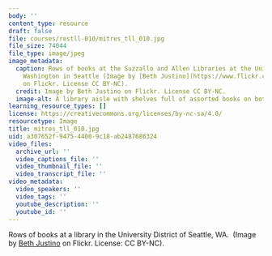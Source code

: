 ```yaml
---
body: ''
content_type: resource
draft: false
file: courses/restll-010/mitres_tll_010.jpg
file_size: 74044
file_type: image/jpeg
image_metadata:
  caption: Rows of books at the Suzzallo and Allen Libraries at the University of
    Washington in Seattle (Image by [Beth Justino](https://www.flickr.com/photos/zenobia_joy/5393914694/)
    on Flickr. License CC BY-NC).
  credit: Image by Beth Justino on Flickr. License CC BY-NC.
  image-alt: A library aisle with shelves full of assorted books on both sides.
learning_resource_types: []
license: https://creativecommons.org/licenses/by-nc-sa/4.0/
resourcetype: Image
title: mitres_tll_010.jpg
uid: a307652f-9475-4400-9c18-ab2487686324
video_files:
  archive_url: ''
  video_captions_file: ''
  video_thumbnail_file: ''
  video_transcript_file: ''
video_metadata:
  video_speakers: ''
  video_tags: ''
  youtube_description: ''
  youtube_id: ''
---
```

Rows of books at a library in the University District of Seattle, WA.  (Image by [Beth Justino](https://www.flickr.com/photos/zenobia_joy/5393914694/) on Flickr. License: CC BY-NC).